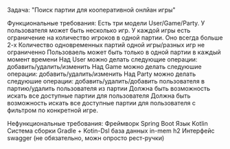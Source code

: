 Задача: "Поиск партии для кооперативной онлйан игры"

Функциональные требования: 
Есть три модели User/Game/Party.
У пользователя может быть несколько игр.
У каждой игры есть ограничение на количество игроков в одной партии. Оно всегда больше 2-х
Количество одновременных партий одной игры/разных игр не ограниченно
Пользоваель может быть только в одной партии в каждый момент времени
Над User можно делать следующие операции: добавить/удалить/изменить
Над Game можно делать следуюшие операции: добавить/удалить/изменить
Над Party можно делать следуюшие операции: добавить/удалить/добавить пользователя в партию/удалить пользователя
из партии
Должна быть возможность искать все доступные партии для пользователя
Должна быть возможность искать все доступные партии для пользователя с фильтром по конкретной игре.

Нефункциональные требования:
Фреймворк Spring Boot
Язык Kotlin
Система сборки Gradle + Kotin-Dsl
база данных in-mem h2
Интерфейс swagger (не обязательно, можн опросто рест-ручки)

